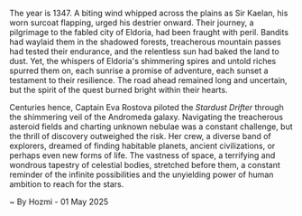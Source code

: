 
The year is 1347.  A biting wind whipped across the plains as Sir Kaelan, his worn surcoat flapping, urged his destrier onward.  Their journey, a pilgrimage to the fabled city of Eldoria, had been fraught with peril.  Bandits had waylaid them in the shadowed forests, treacherous mountain passes had tested their endurance, and the relentless sun had baked the land to dust.  Yet, the whispers of Eldoria's shimmering spires and untold riches spurred them on, each sunrise a promise of adventure, each sunset a testament to their resilience.  The road ahead remained long and uncertain, but the spirit of the quest burned bright within their hearts.


Centuries hence, Captain Eva Rostova piloted the *Stardust Drifter* through the shimmering veil of the Andromeda galaxy.  Navigating the treacherous asteroid fields and charting unknown nebulae was a constant challenge, but the thrill of discovery outweighed the risk.  Her crew, a diverse band of explorers, dreamed of finding habitable planets, ancient civilizations, or perhaps even new forms of life.  The vastness of space, a terrifying and wondrous tapestry of celestial bodies, stretched before them, a constant reminder of the infinite possibilities and the unyielding power of human ambition to reach for the stars.

~ By Hozmi - 01 May 2025
